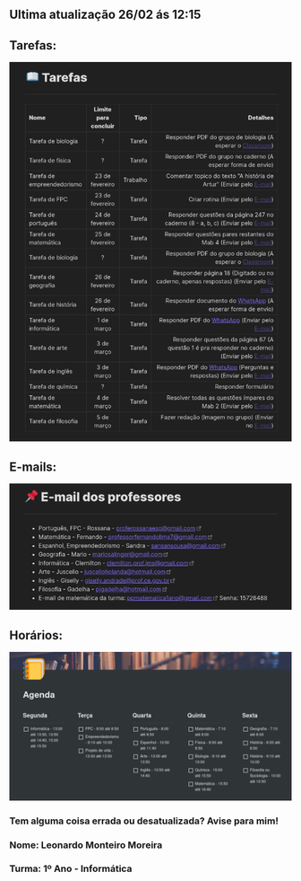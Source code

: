 ## Ultima atualização 26/02 ás 12:15

## Tarefas:
<img src="Docs/2021-02-26_12-04.png"/>

## E-mails:
<img src="Docs/2021-02-26_12-04_1.png"/>

## Horários:
<img src="Docs/Agenda.png"/>

### Tem alguma coisa errada ou desatualizada? Avise para mim!
### Nome: Leonardo Monteiro Moreira
### Turma: 1º Ano - Informática
